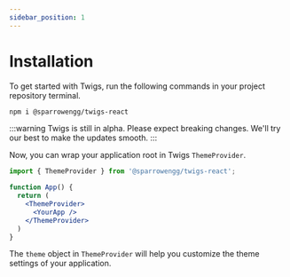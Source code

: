 ```yaml
---
sidebar_position: 1
---
```


# Installation
To get started with Twigs, run the following commands in your project repository terminal. 

```bash
npm i @sparrowengg/twigs-react
```

:::warning
Twigs is still in alpha. Please expect breaking changes. We'll try our best to make the updates smooth. 
:::

Now, you can wrap your application root in Twigs `ThemeProvider`. 

```jsx
import { ThemeProvider } from '@sparrowengg/twigs-react';

function App() {
  return (
    <ThemeProvider>
      <YourApp />
    </ThemeProvider>
  )
}
```

The `theme` object in `ThemeProvider` will help you customize the theme settings of your application. 